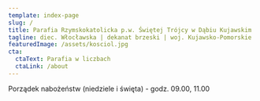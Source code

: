 ```yaml
---
template: index-page
slug: /
title: Parafia Rzymskokatolicka p.w. Świętej Trójcy w Dąbiu Kujawskim
tagline: diec. Włocławska | dekanat brzeski | woj. Kujawsko-Pomorskie 
featuredImage: /assets/kosciol.jpg
cta:
  ctaText: Parafia w liczbach
  ctaLink: /about
---
```

Porządek nabożeństw (niedziele i święta) - godz. 09.00, 11.00